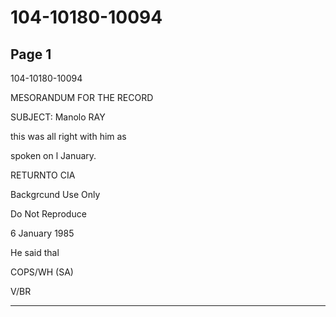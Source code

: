 # 104-10180-10094

## Page 1

104-10180-10094

MESORANDUM FOR THE RECORD

SUBJECT: Manolo RAY

this was all right with him as

spoken on l January.

RETURNTO CIA

Backgrcund Use Only

Do Not Reproduce

6 January 1985

He said thal

COPS/WH (SA)

V/BR

---

